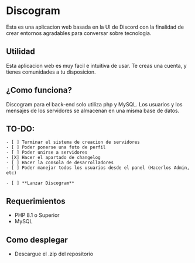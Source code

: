 # Discogram
Esta es una aplicacion web basada en la UI de Discord con la finalidad de crear entornos agradables para conversar sobre tecnologia.

## Utilidad
Esta aplicacion web es muy facil e intuitiva de usar. Te creas una cuenta, y tienes comunidades a tu disposicion.

## ¿Como funciona?
Discogram para el back-end solo utiliza php y MySQL. Los usuarios y los mensajes de los servidores se almacenan en una misma base de datos. 

## TO-DO:
    - [ ] Terminar el sistema de creacion de servidores
    - [ ] Poder ponerse una foto de perfil
    - [ ] Poder unirse a servidores
    - [X] Hacer el apartado de changelog
    - [ ] Hacer la consola de desarrolladores
    - [ ] Poder manejar todos los usuarios desde el panel (Hacerlos Admin, etc)

    - [ ] **Lanzar Discogram**

## Requerimientos
- PHP 8.1 o Superior
- MySQL

## Como desplegar

- Descargue el .zip del repositorio